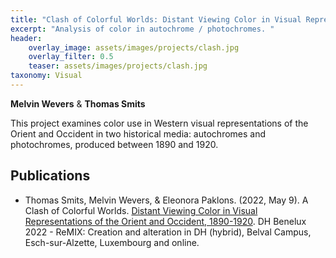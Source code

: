 ```yaml
---
title: "Clash of Colorful Worlds: Distant Viewing Color in Visual Representations of the Orient and Occident, 1890-1920"
excerpt: "Analysis of color in autochrome / photochromes. "
header:
    overlay_image: assets/images/projects/clash.jpg
    overlay_filter: 0.5 
    teaser: assets/images/projects/clash.jpg
taxonomy: Visual
---
```


__Melvin Wevers__ & __Thomas Smits__

This project examines color use in  Western visual representations of the Orient and Occident in two historical media: autochromes and photochromes, produced between 1890 and 1920. 

## Publications
- Thomas Smits, Melvin Wevers, & Eleonora Paklons. (2022, May 9). A Clash of Colorful Worlds. [Distant Viewing Color in Visual Representations of the Orient and Occident, 1890-1920](https://doi.org/10.5281/zenodo.6530402). DH Benelux 2022 - ReMIX: Creation and alteration in DH (hybrid), Belval Campus, Esch-sur-Alzette, Luxembourg and online. 

